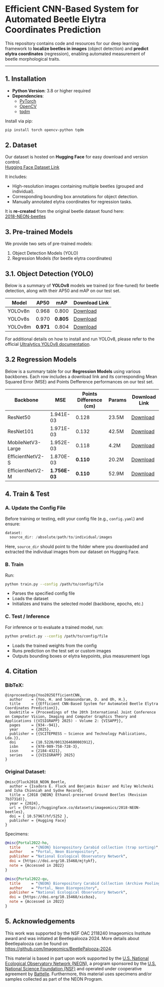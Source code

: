 # Efficient CNN-Based System for Automated Beetle Elytra Coordinates Prediction

This repository contains code and resources for our deep learning framework to **localize beetles in images** (object detection) and **predict elytra coordinates** (regression), enabling automated measurement of beetle morphological traits.

---

## 1. Installation

- **Python Version**: 3.8 or higher required  
- **Dependencies**:  
  - [PyTorch](https://pytorch.org/)  
  - [OpenCV](https://opencv.org/)  
  - [tqdm](https://github.com/tqdm/tqdm)

Install via pip:
```bash
pip install torch opencv-python tqdm
```

## 2. Dataset
Our dataset is hosted on **Hugging Face** for easy download and version control. \
[Hugging Face Dataset Link](https://huggingface.co/datasets/yoohj0416/predictbeetle)

It includes:
- High-resolution images containing multiple beetles (grouped and individual).
- Corresponding bounding box annotations for object detection.
- Manually annotated elytra coordinates for regression tasks.

It is **re-created** from the original beetle dataset found here: \
[2018-NEON-beetles](https://huggingface.co/datasets/imageomics/2018-NEON-beetles)

## 3. Pre-trained Models
We provide two sets of pre-trained models:

1. Object Detection Models (YOLO)
2. Regression Models (for beetle elytra coordinates)

## 3.1. Object Detection (YOLO)

Below is a summary of **YOLOv8** models we trained (or fine-tuned) for beetle detection, along with their AP50 and mAP on our test set.

| Model | AP50 | mAP | Download Link |
| ----- | ---- | --- | ------------- |
|YOLOv8n|0.968|0.800|[Download](https://buckeyemailosu-my.sharepoint.com/:u:/g/personal/yoo_515_buckeyemail_osu_edu/EaK46wLT91JLn-P7lQ3_zqABtVOC0jDQojpQvxPZwus97A?e=g0zsUz)|
|YOLOv8s|0.970|**0.805**|[Download](https://buckeyemailosu-my.sharepoint.com/:u:/g/personal/yoo_515_buckeyemail_osu_edu/ERKTdw2_b7xMsefdVtUqNKEBs4Rit7-QguYgCTaGYG9YAA?e=3uZVG2)|
|YOLOv8m|**0.971**|0.804|[Download](https://buckeyemailosu-my.sharepoint.com/:u:/g/personal/yoo_515_buckeyemail_osu_edu/EdQQwiRiQHNAkBhRMLlH5xMBe5rbv6M00l5hi-6PVABI0w?e=e0V9ge)|

For additional details on how to install and run YOLOv8, please refer to the official [Ultralytics YOLOv8 documentation](https://docs.ultralytics.com/quickstart/).

## 3.2 Regression Models

Below is a summary table for our **Regression Models** using various backbones. Each row includes a download link and its corresponding Mean Squared Error (MSE) and Points Defference performances on our test set.

| Backbone | MSE | Points Difference (cm) | Params | Download Link |
| -------- | --- | ---------------------- | ------ | ------------- |
|ResNet50|1.941E-03|0.128|23.5M|[Download](https://buckeyemailosu-my.sharepoint.com/:u:/g/personal/yoo_515_buckeyemail_osu_edu/ERFLdPMjX35AqUcCP2XSfkMBmWsqnImLn05twt4jiYx8IA?e=vUsVck)|
|ResNet101|1.971E-03|0.132|42.5M|[Download](https://buckeyemailosu-my.sharepoint.com/:u:/g/personal/yoo_515_buckeyemail_osu_edu/EasL9EdBxl5BiK6vNpQXGS0BFuqjDbtlGiloebnPhNx3fQ?e=1vcIyZ)|
|MobileNetV3-Large|1.952E-03|0.118|4.2M|[Download](https://buckeyemailosu-my.sharepoint.com/:u:/g/personal/yoo_515_buckeyemail_osu_edu/EeVJyRKNPKhOuTmILIpmFNoBOxRiCnNz9kz9FkjWK6a5zw?e=ubxvGK)|
|EfficientNetV2-S|1.870E-03|**0.110**|20.2M|[Download](https://buckeyemailosu-my.sharepoint.com/:u:/g/personal/yoo_515_buckeyemail_osu_edu/EUsNtMTUMc5OsaeoPT3FvHgBYiDhMWVefzLbcMTJErJApg?e=Jc3h6l)|
|EfficientNetV2-M|**1.756E-03**|**0.110**|52.9M|[Download](https://buckeyemailosu-my.sharepoint.com/:u:/g/personal/yoo_515_buckeyemail_osu_edu/ERKpN7vb4iBCpOSv19ZxFOkBuYTNMCu4SqUp0SDyVCEgJw?e=ffsiIG)|

## 4. Train & Test
### A. Update the Config File
Before training or testing, edit your config file (e.g., `config.yaml`) and ensure:

```swift
dataset:
  source_dir: /absolute/path/to/individual/images
```
Here, `source_dir` should point to the folder where you downloaded and extracted the individual images from our dataset on Hugging Face.

### B. Train
Run:

```bash
python train.py --config /path/to/config/file
```

- Parses the specified config file
- Loads the dataset
- Initializes and trains the selected model (backbone, epochs, etc.)

### C. Test / Inference  
For inference or to evaluate a trained model, run:

```bash
python predict.py --config /path/to/config/file
```

- Loads the trained weights from the config
- Runs prediction on the test set or custom images
- Outputs bounding boxes or elytra keypoints, plus measurement logs

## 4. Citation
### BibTeX:
```
@inproceedings{Yoo2025EfficientCNN,
  author    = {Yoo, H. and Somasundaram, D. and Oh, H.},
  title     = {{Efficient CNN-Based System for Automated Beetle Elytra Coordinates Prediction}},
  booktitle = {Proceedings of the 20th International Joint Conference on Computer Vision, Imaging and Computer Graphics Theory and Applications ({VISIGRAPP} 2025) - Volume 2: {VISAPP}},
  pages     = {934--941},
  year      = {2025},
  publisher = {{SCITEPRESS – Science and Technology Publications, Lda.}},
  doi       = {10.5220/0013264600003912},
  isbn      = {978-989-758-728-3},
  issn      = {2184-4321},
  series    = {{VISIGRAPP} 2025}
}
```

### Original Dataset:
```
@misc{Fluck2018_NEON_Beetle,
  author = {Isadora E. Fluck and Benjamin Baiser and Riley Wolcheski and Isha Chinniah and Sydne Record},
  title = {2018 {NEON} Ethanol-preserved Ground Beetles (Revision 7b3731d)},
  year = {2024},
  url = {https://huggingface.co/datasets/imageomics/2018-NEON-beetles},
  doi = { 10.57967/hf/5252 },
  publisher = {Hugging Face}
}
```

Specimens:
```bibtex
@misc{Portal2022-ho,
  title     = "{NEON} biorepository Carabid collection (trap sorting)",
  author    = "Portal, Neon Biorepository",
  publisher = "National Ecological Observatory Network",
  doi = {https://doi.org/10.15468/mjtykf},
  note = {Accessed in 2022}
}
```

```bibtex
@misc{Portal2022-qu,
  title     = "{NEON} Biorepository Carabid Collection (Archive Pooling)",
  author    = "Portal, Neon Biorepository",
  publisher = "National Ecological Observatory Network",
  doi = {https://doi.org/10.15468/xicbza},
  note = {Accessed in 2022}
}
```

## 5. Acknowledgements
This work was supported by the NSF OAC 2118240 Imageomics Institute award and was initiated at Beetlepalooza 2024. More details about Beetlepalooza can be found on https://github.com/Imageomics/BeetlePalooza-2024.

This material is based in part upon work supported by the [U.S. National Ecological Observatory Network (NEON)](https://www.neonscience.org/), a program sponsored by the [U.S. National Science Foundation (NSF)](https://www.nsf.gov/) and operated under cooperative agreement by [Battelle](https://www.battelle.org/). Furthermore, this material uses specimens and/or samples collected as part of the NEON Program.
